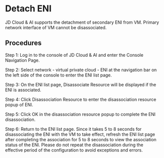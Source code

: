 # Detach ENI

JD Cloud & AI supports the detachment of secondary ENI from VM. Primary network interface of VM cannot be disassociated.

## Procedures

Step 1: Log in to the console of JD Cloud & AI and enter the Console Navigation Page.

Step 2: Select network - virtual private cloud - ENI at the navigation bar on the left side of the console to enter the ENI list page.

Step 3: On the ENI list page, Disassociate Resource will be displayed if the ENI is associated.

Step 4: Click Disassociation Resource to enter the disassociation resource popup of ENI.

Step 5: Click OK in the disassociation resource popup to complete the ENI disassociation.

Step 6: Return to the ENI list page. Since it takes 5 to 8 seconds for disassociating the ENI with the VM to take effect, refresh the ENI list page after completing the association for 5 to 8 seconds to view the association status of the ENI. Please do not repeat the disassociation during the effective period of the configuration to avoid exceptions and errors.


